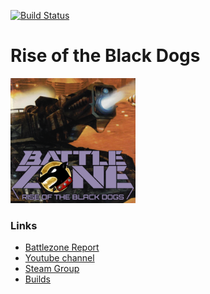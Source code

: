 [![Build Status](https://drone.studynator.me/api/badges/Aborysa/rotbd/status.svg)](https://drone.studynator.me/Aborysa/rotbd)

# Rise of the Black Dogs #
<img src="./rotbd.png" alt="Drawing" style="width: 200px;"/>

### Links
* [Battlezone Report](https://battlezone.report)
* [Youtube channel](https://www.youtube.com/channel/UCk2TNixtBnK6kAPfq5RamzA)  
* [Steam Group](http://steamcommunity.com/groups/HeraclesBrigade)  
* [Builds](https://media.studynator.me/rotbd/builds/releases)

